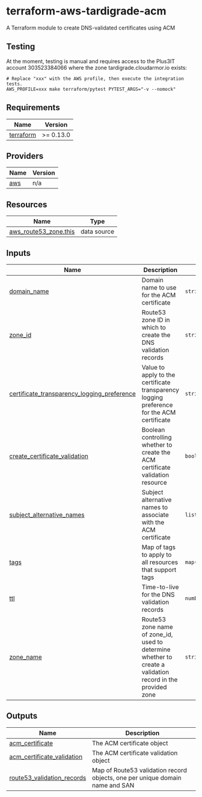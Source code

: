 # terraform-aws-tardigrade-acm

A Terraform module to create DNS-validated certificates using ACM

## Testing

At the moment, testing is manual and requires access to the Plus3IT account
303523384066 where the zone tardigrade.cloudarmor.io exists:

```
# Replace "xxx" with the AWS profile, then execute the integration tests.
AWS_PROFILE=xxx make terraform/pytest PYTEST_ARGS="-v --nomock"
```

<!-- BEGIN TFDOCS -->
## Requirements

| Name | Version |
|------|---------|
| <a name="requirement_terraform"></a> [terraform](#requirement\_terraform) | >= 0.13.0 |

## Providers

| Name | Version |
|------|---------|
| <a name="provider_aws"></a> [aws](#provider\_aws) | n/a |

## Resources

| Name | Type |
|------|------|
| [aws_route53_zone.this](https://registry.terraform.io/providers/hashicorp/aws/latest/docs/data-sources/route53_zone) | data source |

## Inputs

| Name | Description | Type | Default | Required |
|------|-------------|------|---------|:--------:|
| <a name="input_domain_name"></a> [domain\_name](#input\_domain\_name) | Domain name to use for the ACM certificate | `string` | n/a | yes |
| <a name="input_zone_id"></a> [zone\_id](#input\_zone\_id) | Route53 zone ID in which to create the DNS validation records | `string` | n/a | yes |
| <a name="input_certificate_transparency_logging_preference"></a> [certificate\_transparency\_logging\_preference](#input\_certificate\_transparency\_logging\_preference) | Value to apply to the certificate transparency logging preference for the ACM certificate | `string` | `"ENABLED"` | no |
| <a name="input_create_certificate_validation"></a> [create\_certificate\_validation](#input\_create\_certificate\_validation) | Boolean controlling whether to create the ACM certificate validation resource | `bool` | `true` | no |
| <a name="input_subject_alternative_names"></a> [subject\_alternative\_names](#input\_subject\_alternative\_names) | Subject alternative names to associate with the ACM certificate | `list(string)` | `[]` | no |
| <a name="input_tags"></a> [tags](#input\_tags) | Map of tags to apply to all resources that support tags | `map(string)` | `{}` | no |
| <a name="input_ttl"></a> [ttl](#input\_ttl) | Time-to-live for the DNS validation records | `number` | `300` | no |
| <a name="input_zone_name"></a> [zone\_name](#input\_zone\_name) | Route53 zone name of zone\_id, used to determine whether to create a validation record in the provided zone | `string` | `null` | no |

## Outputs

| Name | Description |
|------|-------------|
| <a name="output_acm_certificate"></a> [acm\_certificate](#output\_acm\_certificate) | The ACM certificate object |
| <a name="output_acm_certificate_validation"></a> [acm\_certificate\_validation](#output\_acm\_certificate\_validation) | The ACM certificate validation object |
| <a name="output_route53_validation_records"></a> [route53\_validation\_records](#output\_route53\_validation\_records) | Map of Route53 validation record objects, one per unique domain name and SAN |

<!-- END TFDOCS -->
